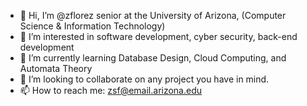 - 👋 Hi, I’m @zflorez senior at the University of Arizona, (Computer Science & Information Technology)
- 👀 I’m interested in software development, cyber security, back-end development
- 🌱 I’m currently learning Database Design, Cloud Computing, and Automata Theory
- 💞️ I’m looking to collaborate on any project you have in mind. 
- 📫 How to reach me: zsf@email.arizona.edu

<!---
zflorez/zflorez is a ✨ special ✨ repository because its `README.md` (this file) appears on your GitHub profile.
You can click the Preview link to take a look at your changes.
--->
